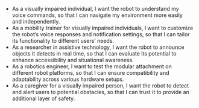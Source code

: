 - As a visually impaired individual, I want the robot to understand my voice commands, so that I can navigate my environment more easily and independently.
- As a mobility trainer for visually impaired individuals, I want to customize the robot’s voice responses and notification settings, so that I can tailor its functionality to different users’ needs.
- As a researcher in assistive technology, I want the robot to announce objects it detects in real time, so that I can evaluate its potential to enhance accessibility and situational awareness.
- As a robotics engineer, I want to test the modular attachment on different robot platforms, so that I can ensure compatibility and adaptability across various hardware setups.
- As a caregiver for a visually impaired person, I want the robot to detect and alert users to potential obstacles, so that I can trust it to provide an additional layer of safety.